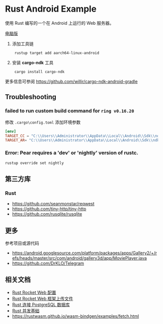 # Rust Android Example

使用 Rust 编写的一个在 Android 上运行的 Web 服务器。 

[电脑版](https://github.com/grandiloquent/WebBrowser-FileManager)

1. 添加工具链

        rustup target add aarch64-linux-android
2. 安装 **cargo-ndk** 工具

        cargo install cargo-ndk

更多信息可参阅 https://github.com/willir/cargo-ndk-android-gradle

## Troubleshooting

### failed to run custom build command for `ring v0.16.20`

修改 `.cargo\config.toml` 添加环境参数

```toml
[env]
TARGET_CC = "C:\\Users\\Administrator\\AppData\\Local\\Android\\Sdk\\ndk\\23.1.7779620\\toolchains\\llvm\\prebuilt\\windows-x86_64\\bin\\aarch64-linux-android21-clang.cmd"
TARGET_AR= "C:\\Users\\Administrator\\AppData\\Local\\Android\\Sdk\\ndk\\23.1.7779620\\toolchains\\llvm\\prebuilt\\windows-x86_64\\bin\\llvm-ar.exe"
```

### Error: Pear requires a 'dev' or 'nightly' version of rustc.

```
rustup override set nightly
```

## 第三方库

### Rust

- https://github.com/seanmonstar/reqwest
- https://github.com/tiny-http/tiny-http
- https://github.com/rusqlite/rusqlite

## 更多

参考项目或源代码

- https://android.googlesource.com/platform/packages/apps/Gallery2/+/refs/heads/master/src/com/android/gallery3d/app/MoviePlayer.java
- https://github.com/DrKLO/Telegram

## 相关文档

- [Rust Rocket Web 配置](https://kpkpkp.cn/article?id=12)
- [Rust Rocket Web 框架上传文件](https://kpkpkp.cn/article?id=11)
- [Rust 连接 PostgreSQL 数据库](https://kpkpkp.cn/article?id=9)
- [Rust 并发基础](https://kpkpkp.cn/article?id=17)
- https://rustwasm.github.io/wasm-bindgen/examples/fetch.html